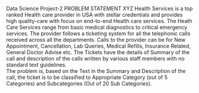 Data Science Project-2
PROBLEM STATEMENT 
XYZ Health Services is a top ranked Health care provider in USA with stellar credentials and provides high quality-care with focus on end-to-end Health care services. The Heath Care Services range from basic medical diagnostics to critical emergency services. The provider follows a ticketing system for all the telephonic calls received across all the departments. Calls to the provider can be for New Appointment, Cancellation, Lab Queries, Medical Refills, Insurance Related, General Doctor Advise etc. The Tickets have the details of Summary of the call and description of the calls written by various staff members with no standard text guidelines.   
The problem is, based on the Text in the Summary and Description of the call, the ticket is to be classified to Appropriate Category (out of 5 Categories) and Subcategories (Out of 20 Sub Categories). 
